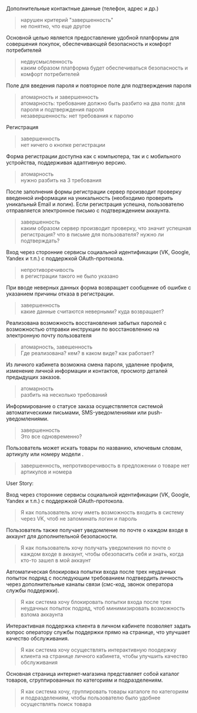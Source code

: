 Дополнительные контактные данные (телефон, адрес и др.)
> нарушен критерий "завершенность"  
> не понятно, что еще другое

Основной целью является предоставление удобной платформы для совершения покупок, обеспечивающей безопасность и комфорт потребителей
>недвусмысленность  
> каким образом платформа будет обеспечиваться безопасность и комфорт потребителей

Поле для введения пароля и повторное поле для подтверждения пароля
>атомарность и завершенность  
> атомарность: требование должно быть разбито на два поля: для пароля и подтверждения пароля  
> незавершенность: нет требования к паролю

Регистрация
> завершенность  
> нет ничего о кнопке регистрации

Форма регистрации доступна как  с компьютера, так и с мобильного устройства, 
поддерживая адаптивную версию.
>атомарность  
> нужно разбить на 3 требования

После заполнения формы регистрации сервер  производит проверку 
введенной информации на уникальность (необходимо  проверить уникальный Email и логин).
Если  регистрация успешна, пользователю отправляется электронное  письмо
с подтверждением аккаунта.
>завершенность  
> каким образом сервер производит проверку, что значит успешная регистрация? 
> что в письме для пользователя? нужно ли подтверждать?

Вход через сторонние сервисы социальной идентификации (VK, Google, Yandex и т.п.) 
с поддержкой OAuth-протокола. 
>непротиворечивость  
> в регистрации такого не было указано


При вводе неверных данных  форма возвращает сообщение об ошибке 
с указанием причины отказа в регистрации.
>завершенность  
> какие данные считаются неверными? куда возвращает?

Реализована  возможность восстановления забытых паролей с возможностью 
отправки инструкции по восстановлению на электронную почту пользователя
>атомарность, завешенность  
> Где реализована? кем? в каком виде? как работает?

Из личного кабинета возможна смена  пароля, удаление  профиля, 
изменение личной информации и контактов, просмотр деталей предыдущих заказов.
>атомарность  
> разбить на несколько требований

Информирование о статусе заказа осуществляется системой 
автоматическими письмами, SMS-уведомлениями или push-уведомлениями.
>завершенность  
> Это все одновременно?

Пользователь может искать товары по названию, ключевым словам,
артикулу  или номеру модели .
>завершенность, непротиворечивость
> в предложении о товаре нет артикулов и номера 


User Story:

Вход через сторонние сервисы социальной идентификации (VK, Google, Yandex и т.п.) 
с поддержкой OAuth-протокола.
> Я как пользователь хочу иметь возможность входить в систему через VK, 
> чтоб не запоминать логин и пароль

Пользователь также получает уведомление по почте о каждом входе в 
аккаунт для дополнительной безопасности.
> Я как пользователь хочу получать уведомления по почте о каждом входе в аккаунт, чтобы обезопасить себя и знать, 
> когда кто-то зашел в мой аккаунт

Автоматическая блокировка попытки входа после трех неудачных попыток 
подряд с последующим требованием подтвердить личность через дополнительные 
каналы связи (смс-код, звонок оператора службы поддержки).
> Я как система хочу блокировать попытки входа после трех неудачных попыток подряд, 
> чтоб минимизировать возможность взлома аккаунта

Интерактивная поддержка клиента в личном кабинете позволяет задать 
вопрос оператору службы поддержки прямо на странице, что улучшает 
качество обслуживания.
> Я как система хочу осуществлять интерактивную поодержку клиента 
> на странице личного кабинета, чтобы улучшить качество обслуживания

Основная страница интернет-магазина представляет собой каталог товаров, 
сгруппированных по категориям и подразделениям.
> Я как система хочу, группировать товары каталоге по категориям и подразделениям,
> чтобы пользователю было удобнее осуществлять поиск товара